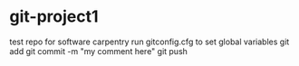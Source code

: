 # git-project1
test repo for software carpentry
run gitconfig.cfg to set global variables
git add
git commit -m "my comment here"
git push
